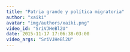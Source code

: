 ```yaml
---
title: "Patria grande y política migratoria"
author: "xaiki"
avatar: "img/authors/xaiki.png"
video_id: "SriVJHeBl2U"
date: 2015-11-17 17:06:38-03:00
video_args: "SriVJHeBl2U"
---
```

